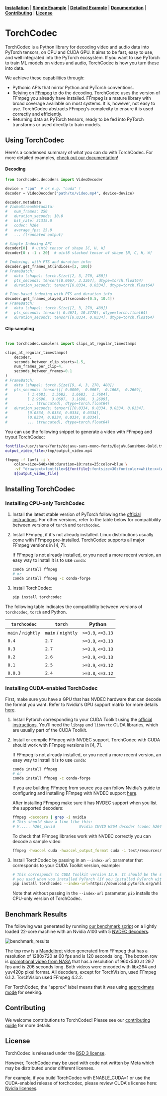 [**Installation**](#installing-torchcodec) | [**Simple Example**](#using-torchcodec) | [**Detailed Example**](https://pytorch.org/torchcodec/stable/generated_examples/) | [**Documentation**](https://pytorch.org/torchcodec) | [**Contributing**](CONTRIBUTING.md) | [**License**](#license)

# TorchCodec

TorchCodec is a Python library for decoding video and audio data into PyTorch
tensors, on CPU and CUDA GPU. It aims to be fast, easy to use, and well
integrated into the PyTorch ecosystem. If you want to use PyTorch to train ML
models on videos and audio, TorchCodec is how you turn these into data.

We achieve these capabilities through:

* Pythonic APIs that mirror Python and PyTorch conventions.
* Relying on [FFmpeg](https://www.ffmpeg.org/) to do the decoding. TorchCodec
  uses the version of FFmpeg you already have installed. FFmpeg is a mature
  library with broad coverage available on most systems. It is, however, not
  easy to use. TorchCodec abstracts FFmpeg's complexity to ensure it is used
  correctly and efficiently.
* Returning data as PyTorch tensors, ready to be fed into PyTorch transforms
  or used directly to train models.

## Using TorchCodec

Here's a condensed summary of what you can do with TorchCodec. For more detailed
examples, [check out our
documentation](https://pytorch.org/torchcodec/stable/generated_examples/)!

#### Decoding

```python
from torchcodec.decoders import VideoDecoder

device = "cpu"  # or e.g. "cuda" !
decoder = VideoDecoder("path/to/video.mp4", device=device)

decoder.metadata
# VideoStreamMetadata:
#   num_frames: 250
#   duration_seconds: 10.0
#   bit_rate: 31315.0
#   codec: h264
#   average_fps: 25.0
#   ... (truncated output)

# Simple Indexing API
decoder[0]  # uint8 tensor of shape [C, H, W]
decoder[0 : -1 : 20]  # uint8 stacked tensor of shape [N, C, H, W]

# Indexing, with PTS and duration info:
decoder.get_frames_at(indices=[2, 100])
# FrameBatch:
#   data (shape): torch.Size([2, 3, 270, 480])
#   pts_seconds: tensor([0.0667, 3.3367], dtype=torch.float64)
#   duration_seconds: tensor([0.0334, 0.0334], dtype=torch.float64)

# Time-based indexing with PTS and duration info
decoder.get_frames_played_at(seconds=[0.5, 10.4])
# FrameBatch:
#   data (shape): torch.Size([2, 3, 270, 480])
#   pts_seconds: tensor([ 0.4671, 10.3770], dtype=torch.float64)
#   duration_seconds: tensor([0.0334, 0.0334], dtype=torch.float64)
```

#### Clip sampling

```python

from torchcodec.samplers import clips_at_regular_timestamps

clips_at_regular_timestamps(
    decoder,
    seconds_between_clip_starts=1.5,
    num_frames_per_clip=4,
    seconds_between_frames=0.1
)
# FrameBatch:
#   data (shape): torch.Size([9, 4, 3, 270, 480])
#   pts_seconds: tensor([[ 0.0000,  0.0667,  0.1668,  0.2669],
#         [ 1.4681,  1.5682,  1.6683,  1.7684],
#         [ 2.9696,  3.0697,  3.1698,  3.2699],
#         ... (truncated), dtype=torch.float64)
#   duration_seconds: tensor([[0.0334, 0.0334, 0.0334, 0.0334],
#         [0.0334, 0.0334, 0.0334, 0.0334],
#         [0.0334, 0.0334, 0.0334, 0.0334],
#         ... (truncated), dtype=torch.float64)
```

You can use the following snippet to generate a video with FFmpeg and tryout
TorchCodec:

```bash
fontfile=/usr/share/fonts/dejavu-sans-mono-fonts/DejaVuSansMono-Bold.ttf
output_video_file=/tmp/output_video.mp4

ffmpeg -f lavfi -i \
    color=size=640x400:duration=10:rate=25:color=blue \
    -vf "drawtext=fontfile=${fontfile}:fontsize=30:fontcolor=white:x=(w-text_w)/2:y=(h-text_h)/2:text='Frame %{frame_num}'" \
    ${output_video_file}
```

## Installing TorchCodec
### Installing CPU-only TorchCodec

1. Install the latest stable version of PyTorch following the
   [official instructions](https://pytorch.org/get-started/locally/). For other
   versions, refer to the table below for compatibility between versions of
   `torch` and `torchcodec`.

2. Install FFmpeg, if it's not already installed. Linux distributions usually
   come with FFmpeg pre-installed. TorchCodec supports all major FFmpeg versions
   in [4, 7].

   If FFmpeg is not already installed, or you need a more recent version, an
   easy way to install it is to use `conda`:

   ```bash
   conda install ffmpeg
   # or
   conda install ffmpeg -c conda-forge
   ```

3. Install TorchCodec:

   ```bash
   pip install torchcodec
   ```

The following table indicates the compatibility between versions of
`torchcodec`, `torch` and Python.

| `torchcodec`       | `torch`            | Python              |
| ------------------ | ------------------ | ------------------- |
| `main` / `nightly` | `main` / `nightly` | `>=3.9`, `<=3.13`   |
| `0.4`              | `2.7`              | `>=3.9`, `<=3.13`   |
| `0.3`              | `2.7`              | `>=3.9`, `<=3.13`   |
| `0.2`              | `2.6`              | `>=3.9`, `<=3.13`   |
| `0.1`              | `2.5`              | `>=3.9`, `<=3.12`   |
| `0.0.3`            | `2.4`              | `>=3.8`, `<=3.12`   |

### Installing CUDA-enabled TorchCodec

First, make sure you have a GPU that has NVDEC hardware that can decode the
format you want. Refer to Nvidia's GPU support matrix for more details
[here](https://developer.nvidia.com/video-encode-and-decode-gpu-support-matrix-new).

1. Install Pytorch corresponding to your CUDA Toolkit using the
   [official instructions](https://pytorch.org/get-started/locally/). You'll
   need the `libnpp` and `libnvrtc` CUDA libraries, which are usually part of
   the CUDA Toolkit.

2. Install or compile FFmpeg with NVDEC support.
   TorchCodec with CUDA should work with FFmpeg versions in [4, 7].

   If FFmpeg is not already installed, or you need a more recent version, an
   easy way to install it is to use `conda`:

   ```bash
   conda install ffmpeg
   # or
   conda install ffmpeg -c conda-forge
   ```

   If you are building FFmpeg from source you can follow Nvidia's guide to
   configuring and installing FFmpeg with NVDEC support
   [here](https://docs.nvidia.com/video-technologies/video-codec-sdk/12.0/ffmpeg-with-nvidia-gpu/index.html).

   After installing FFmpeg make sure it has NVDEC support when you list the supported
   decoders:

   ```bash
   ffmpeg -decoders | grep -i nvidia
   # This should show a line like this:
   # V..... h264_cuvid           Nvidia CUVID H264 decoder (codec h264)
   ```

   To check that FFmpeg libraries work with NVDEC correctly you can decode a sample video:

   ```bash
   ffmpeg -hwaccel cuda -hwaccel_output_format cuda -i test/resources/nasa_13013.mp4 -f null -
   ```

3. Install TorchCodec by passing in an `--index-url` parameter that corresponds
   to your CUDA Toolkit version, example:

   ```bash
   # This corresponds to CUDA Toolkit version 12.6. It should be the same one
   # you used when you installed PyTorch (If you installed PyTorch with pip).
   pip install torchcodec --index-url=https://download.pytorch.org/whl/cu126
   ```

   Note that without passing in the `--index-url` parameter, `pip` installs
   the CPU-only version of TorchCodec.

## Benchmark Results

The following was generated by running [our benchmark script](./benchmarks/decoders/generate_readme_data.py) on a lightly loaded 22-core machine with an Nvidia A100 with
5 [NVDEC decoders](https://docs.nvidia.com/video-technologies/video-codec-sdk/12.1/nvdec-application-note/index.html#).

![benchmark_results](./benchmarks/decoders/benchmark_readme_chart.png)

The top row is a [Mandelbrot](https://ffmpeg.org/ffmpeg-filters.html#mandelbrot) video
generated from FFmpeg that has a resolution of 1280x720 at 60 fps and is 120 seconds long.
The bottom row is [promotional video from NASA](https://download.pytorch.org/torchaudio/tutorial-assets/stream-api/NASAs_Most_Scientifically_Complex_Space_Observatory_Requires_Precision-MP4_small.mp4)
that has a resolution of 960x540 at 29.7 fps and is 206 seconds long. Both videos were
encoded with libx264 and yuv420p pixel format. All decoders, except for TorchVision, used FFmpeg 6.1.2. TorchVision used FFmpeg 4.2.2.

For TorchCodec, the "approx" label means that it was using [approximate mode](https://pytorch.org/torchcodec/stable/generated_examples/approximate_mode.html)
for seeking.

## Contributing

We welcome contributions to TorchCodec! Please see our [contributing
guide](CONTRIBUTING.md) for more details.

## License

TorchCodec is released under the [BSD 3 license](./LICENSE).

However, TorchCodec may be used with code not written by Meta which may be
distributed under different licenses.

For example, if you build TorchCodec with ENABLE_CUDA=1 or use the CUDA-enabled
release of torchcodec, please review CUDA's license here:
[Nvidia licenses](https://docs.nvidia.com/cuda/eula/index.html).
